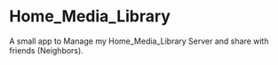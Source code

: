# Home_Media_Library
 A small app to Manage my Home_Media_Library Server and share with friends (Neighbors).
